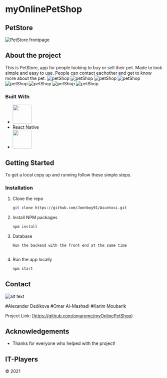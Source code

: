 # myOnlinePetShop
## PetStore

![PetStore frontpage](https://github.com/omarome/myOnlinePetShop "PetStore")



## About the project
This is PetStore, app for people looking to buy or sell their pet. Made to look simple and easy to use. People can contact eachother and get to know more about the pet.
![petShop](screenshots/1.png)
![petShop](screenshots/2.png)
![petShop](screenshots/3.png)
![petShop](screenshots/4.png)
![petShop](screenshots/5.png)
![petShop](screenshots/6.png)
![petShop](screenshots/7.png)
![petShop](screenshots/8.png)

### Built With

* []() <img src="https://cdn.jsdelivr.net/npm/programming-languages-logos/src/javascript/javascript.png" height="60">
* []() React Native
* []() <img src="https://raw.githubusercontent.com/caiogondim/javascript-environments-logos/master/node.js/standard/454x128.png" height="60">

<!-- GETTING STARTED -->
## Getting Started

To get a local copy up and running follow these simple steps.



### Installation

1. Clone the repo
   ```sh
   git clone https://github.com/Jonnboy91/Asuntosi.git
   ```
2. Install NPM packages
   ```sh
   npm install
   ```
3. Database
   ```sh
   Run the backend with the front end at the same time
   ```
   ```
5. Run the app locally
   ```sh
   npm start
   ```

<!-- CONTACT -->
## Contact
![alt text](https://github.com/adam-p/markdown-here/raw/master/src/common/images/icon48.png "Logo Title Text 1")

#Alexander Dedikova
#Omar Al-Mashadi
#Karim Moubarik


Project Link: [https://github.com/omarome/myOnlinePetShop)



<!-- ACKNOWLEDGEMENTS -->
## Acknowledgements

* []() Thanks for everyone who helped with the project!

<!-- LICENSE -->
## IT-Players
[]() &copy; 2021





